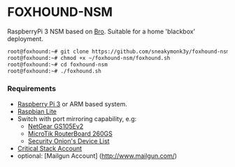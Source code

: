 # FOXHOUND-NSM

RaspberryPi 3 NSM based on [Bro](https://www.bro.org). Suitable for a home 'blackbox' deployment.

``` bash
root@foxhound:~# git clone https://github.com/sneakymonk3y/foxhound-nsm.git
root@foxhound:~# chmod +x ~/foxhound-nsm/foxhound.sh
root@foxhound:~# cd foxhound-nsm
root@foxhound:~# ./foxhound.sh
```

### Requirements
* [Raspberry Pi 3](https://thepihut.com/products/raspberry-pi-3-model-b) or ARM based system.
* [Raspbian Lite](https://www.raspberrypi.org/downloads/raspbian/)
* Switch with port mirroring capability, e.g:
  * [NetGear GS105Ev2](https://www.amazon.co.uk/dp/B002YPJ8KM)
  * [MicroTik RouterBoard 260GS](https://www.amazon.com/dp/B00GAZ2HHS)
  * [Security Onion's Device List](https://github.com/Security-Onion-Solutions/security-onion/wiki/Hardware#packets)
* [Critical Stack Account](https://intel.criticalstack.com/user/sign_up)
* optional: [Mailgun Account] (http://www.mailgun.com/)
